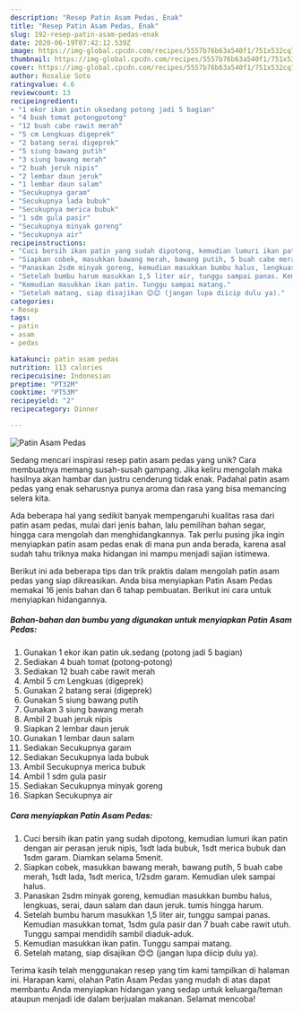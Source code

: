 ```yaml
---
description: "Resep Patin Asam Pedas, Enak"
title: "Resep Patin Asam Pedas, Enak"
slug: 192-resep-patin-asam-pedas-enak
date: 2020-06-19T07:42:12.539Z
image: https://img-global.cpcdn.com/recipes/5557b76b63a540f1/751x532cq70/patin-asam-pedas-foto-resep-utama.jpg
thumbnail: https://img-global.cpcdn.com/recipes/5557b76b63a540f1/751x532cq70/patin-asam-pedas-foto-resep-utama.jpg
cover: https://img-global.cpcdn.com/recipes/5557b76b63a540f1/751x532cq70/patin-asam-pedas-foto-resep-utama.jpg
author: Rosalie Soto
ratingvalue: 4.6
reviewcount: 13
recipeingredient:
- "1 ekor ikan patin uksedang potong jadi 5 bagian"
- "4 buah tomat potongpotong"
- "12 buah cabe rawit merah"
- "5 cm Lengkuas digeprek"
- "2 batang serai digeprek"
- "5 siung bawang putih"
- "3 siung bawang merah"
- "2 buah jeruk nipis"
- "2 lembar daun jeruk"
- "1 lembar daun salam"
- "Secukupnya garam"
- "Secukupnya lada bubuk"
- "Secukupnya merica bubuk"
- "1 sdm gula pasir"
- "Secukupnya minyak goreng"
- "Secukupnya air"
recipeinstructions:
- "Cuci bersih ikan patin yang sudah dipotong, kemudian lumuri ikan patin dengan air perasan jeruk nipis, 1sdt lada bubuk, 1sdt merica bubuk dan 1sdm garam. Diamkan selama 5menit."
- "Siapkan cobek, masukkan bawang merah, bawang putih, 5 buah cabe merah, 1sdt lada, 1sdt merica, 1/2sdm garam. Kemudian ulek sampai halus."
- "Panaskan 2sdm minyak goreng, kemudian masukkan bumbu halus, lengkuas, serai, daun salam dan daun jeruk. tumis hingga harum."
- "Setelah bumbu harum masukkan 1,5 liter air, tunggu sampai panas. Kemudian masukkan tomat, 1sdm gula pasir dan 7 buah cabe rawit utuh. Tunggu sampai mendidih sambil diaduk-aduk."
- "Kemudian masukkan ikan patin. Tunggu sampai matang."
- "Setelah matang, siap disajikan 😊😊 (jangan lupa diicip dulu ya)."
categories:
- Resep
tags:
- patin
- asam
- pedas

katakunci: patin asam pedas 
nutrition: 113 calories
recipecuisine: Indonesian
preptime: "PT32M"
cooktime: "PT53M"
recipeyield: "2"
recipecategory: Dinner

---
```



![Patin Asam Pedas](https://img-global.cpcdn.com/recipes/5557b76b63a540f1/751x532cq70/patin-asam-pedas-foto-resep-utama.jpg)

Sedang mencari inspirasi resep patin asam pedas yang unik? Cara membuatnya memang susah-susah gampang. Jika keliru mengolah maka hasilnya akan hambar dan justru cenderung tidak enak. Padahal patin asam pedas yang enak seharusnya punya aroma dan rasa yang bisa memancing selera kita.

Ada beberapa hal yang sedikit banyak mempengaruhi kualitas rasa dari patin asam pedas, mulai dari jenis bahan, lalu pemilihan bahan segar, hingga cara mengolah dan menghidangkannya. Tak perlu pusing jika ingin menyiapkan patin asam pedas enak di mana pun anda berada, karena asal sudah tahu triknya maka hidangan ini mampu menjadi sajian istimewa.




Berikut ini ada beberapa tips dan trik praktis dalam mengolah patin asam pedas yang siap dikreasikan. Anda bisa menyiapkan Patin Asam Pedas memakai 16 jenis bahan dan 6 tahap pembuatan. Berikut ini cara untuk menyiapkan hidangannya.

<!--inarticleads1-->

##### Bahan-bahan dan bumbu yang digunakan untuk menyiapkan Patin Asam Pedas:

1. Gunakan 1 ekor ikan patin uk.sedang (potong jadi 5 bagian)
1. Sediakan 4 buah tomat (potong-potong)
1. Sediakan 12 buah cabe rawit merah
1. Ambil 5 cm Lengkuas (digeprek)
1. Gunakan 2 batang serai (digeprek)
1. Gunakan 5 siung bawang putih
1. Gunakan 3 siung bawang merah
1. Ambil 2 buah jeruk nipis
1. Siapkan 2 lembar daun jeruk
1. Gunakan 1 lembar daun salam
1. Sediakan Secukupnya garam
1. Sediakan Secukupnya lada bubuk
1. Ambil Secukupnya merica bubuk
1. Ambil 1 sdm gula pasir
1. Sediakan Secukupnya minyak goreng
1. Siapkan Secukupnya air




<!--inarticleads2-->

##### Cara menyiapkan Patin Asam Pedas:

1. Cuci bersih ikan patin yang sudah dipotong, kemudian lumuri ikan patin dengan air perasan jeruk nipis, 1sdt lada bubuk, 1sdt merica bubuk dan 1sdm garam. Diamkan selama 5menit.
1. Siapkan cobek, masukkan bawang merah, bawang putih, 5 buah cabe merah, 1sdt lada, 1sdt merica, 1/2sdm garam. Kemudian ulek sampai halus.
1. Panaskan 2sdm minyak goreng, kemudian masukkan bumbu halus, lengkuas, serai, daun salam dan daun jeruk. tumis hingga harum.
1. Setelah bumbu harum masukkan 1,5 liter air, tunggu sampai panas. Kemudian masukkan tomat, 1sdm gula pasir dan 7 buah cabe rawit utuh. Tunggu sampai mendidih sambil diaduk-aduk.
1. Kemudian masukkan ikan patin. Tunggu sampai matang.
1. Setelah matang, siap disajikan 😊😊 (jangan lupa diicip dulu ya).




Terima kasih telah menggunakan resep yang tim kami tampilkan di halaman ini. Harapan kami, olahan Patin Asam Pedas yang mudah di atas dapat membantu Anda menyiapkan hidangan yang sedap untuk keluarga/teman ataupun menjadi ide dalam berjualan makanan. Selamat mencoba!
